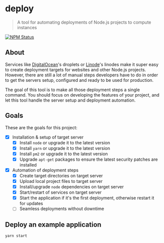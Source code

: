 # deploy

> A tool for automating deployments of Node.js projects to compute instances

<a href="https://www.npmjs.com/package/@globexdesigns/deploy"><img alt="NPM Status" src="https://img.shields.io/npm/v/@globexdesigns/deploy.svg?style=flat"></a>

## About

Services like [DigitalOcean](https://www.digitalocean.com/)'s droplets or [Linode](https://www.linode.com/)'s linodes make it super easy to create deployment targets for websites and other Node.js projects. However, there are still a lot of manual steps developers have to do in order to get the servers setup, configured and ready to be used for production.

The goal of this tool is to make all those deployment steps a single command. You should focus on developing the features of your project, and let this tool handle the server setup and deployment automation.

## Goals

These are the goals for this project:

- [x] Installation & setup of target server
	- [x] Install `node` or upgrade it to the latest version
	- [x] Install `yarn` or upgrade it to the latest version
	- [x] Install `pm2` or upgrade it to the latest version
	- [x] Upgrade `apt-get` packages to ensure the latest security patches are installed
- [x] Automation of deployment steps
	- [x] Create target directories on target server
	- [x] Upload local project files to target server
	- [x] Install/upgrade `node` dependencies on target server
	- [x] Start/restart of services on target server
	- [x] Start the application if it's the first deployment, otherwise restart it for updates
	- [ ] Seamless deployments without downtime

## Deploy an example application

```sh
yarn start
```
